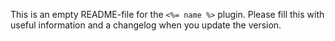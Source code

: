 This is an empty README-file for the `<%= name %>` plugin.
Please fill this with useful information and a changelog when you update the version.